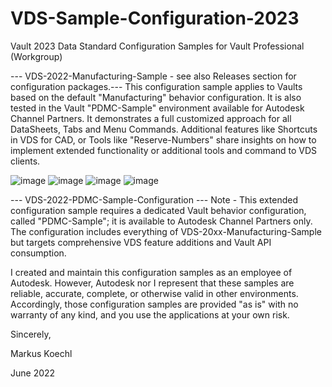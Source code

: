# VDS-Sample-Configuration-2023

Vault 2023 Data Standard Configuration Samples for Vault Professional (Workgroup)

--- VDS-2022-Manufacturing-Sample - see also Releases section for configuration packages.--- This configuration sample applies to Vaults based on the default "Manufacturing" behavior configuration. It is also tested in the Vault "PDMC-Sample" environment available for Autodesk Channel Partners. It demonstrates a full customized approach for all DataSheets, Tabs and Menu Commands. Additional features like Shortcuts in VDS for CAD, or Tools like "Reserve-Numbers" share insights on how to implement extended functionality or additional tools and command to VDS clients.

![image](https://user-images.githubusercontent.com/19150039/173341345-4fa4d993-b547-469a-bfd6-6dc08add2994.png)
![image](https://user-images.githubusercontent.com/19150039/173341365-7b47794c-92b7-4987-a010-b40f0717c890.png)
![image](https://user-images.githubusercontent.com/19150039/173341384-f3fe33e6-ea0e-4174-a1ab-59c55392f697.png)
![image](https://user-images.githubusercontent.com/19150039/173341395-4aca9ba2-958f-4a22-8e3b-b9e32cc89e6e.png)

--- VDS-2022-PDMC-Sample-Configuration --- Note - This extended configuration sample requires a dedicated Vault behavior configuration, called "PDMC-Sample"; it is available to Autodesk Channel Partners only. The configuration includes everything of VDS-20xx-Manufacturing-Sample but targets comprehensive VDS feature additions and Vault API consumption.

I created and maintain this configuration samples as an employee of Autodesk. However, Autodesk nor I represent that these samples are reliable, accurate, complete, or otherwise valid in other environments. Accordingly, those configuration samples are provided "as is" with no warranty of any kind, and you use the applications at your own risk.

Sincerely,

Markus Koechl

June 2022

